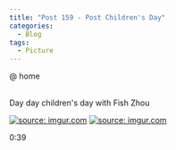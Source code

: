 ```yaml
---
title: "Post 159 - Post Children's Day"
categories:
  - Blog
tags:
  - Picture
---
```


@ home

<br/>
Day day children's day with Fish Zhou
<br/>

<a href="https://imgur.com/PAGpuJl"><img src="https://i.imgur.com/PAGpuJl.jpg" title="source: imgur.com" /></a>
<a href="https://imgur.com/7KpQNRY"><img src="https://i.imgur.com/7KpQNRY.jpg" title="source: imgur.com" /></a>
<br/>

0:39
<br/>
<br/>

<script src="https://utteranc.es/client.js"
        repo="serendipityinlife/serendipityinlife.github.io"
        issue-term="pathname"
        theme="github-light"
        crossorigin="anonymous"
        async>
</script>
